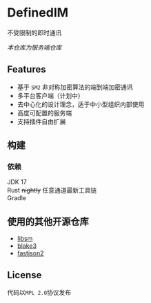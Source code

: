 # DefinedIM

不受限制的即时通讯

*本仓库为服务端仓库*

## Features
+ 基于 `SM2` 非对称加密算法的端到端加密通讯
+ 多平台客户端（计划中）
+ 去中心化的设计理念，适于中小型组织内部使用
+ 高度可配置的服务端
+ 支持插件自由扩展


## 构建

### 依赖

JDK 17  
Rust ~~nightly~~ 任意通道最新工具链  
Gradle

## 使用的其他开源仓库
- [libsm](https://kgithub.com/citahub/libsm/)
- [blake3](https://github.com/blake3-team/blake3)
- [fastjson2](https://github.com/alibaba/fastjson2)

## License
代码以`MPL 2.0`协议发布

